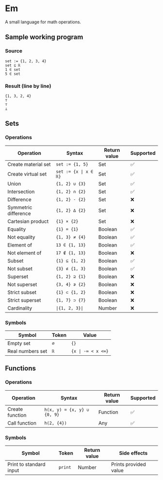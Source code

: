 # Em

A small language for math operations.

## Sample working program

### Source

```
set := {1, 2, 3, 4}
set ⊆ ℝ
1 ∈ set
5 ∈ set
```

### Result (line by line)

```
{1, 3, 2, 4}
⊤
⊤
⊥
```

## Sets

### Operations

| Operation            | Syntax                | Return value | Supported |
|----------------------|-----------------------|--------------|-----------|
| Create material set  | `set := {1, 5}`       | Set          | ✅         |
| Create virtual set   | `set := {x \| x ∈ ℝ}` | Set          | ✅         |
| Union                | `{1, 2} ∪ {3}`        | Set          | ✅         |
| Intersection         | `{1, 2} ∩ {2}`        | Set          | ✅         |
| Difference           | `{1, 2} - {2}`        | Set          | ❌         |
| Symmetric difference | `{1, 2} ∆ {2}`        | Set          | ❌         |
| Cartesian product    | `{1} × {2}`           | Set          | ❌         | 
| Equality             | `{1} = {1}`           | Boolean      | ✅         |
| Not equality         | `{1, 3} ≠ {4}`        | Boolean      | ✅         |
| Element of           | `13 ∈ {1, 13}`        | Boolean      | ✅         |
| Not element of       | `17 ∉ {1, 13}`        | Boolean      | ❌         |
| Subset               | `{1} ⊆ {1, 2}`        | Boolean      | ✅         |
| Not subset           | `{3} ⊄ {1, 3}`        | Boolean      | ✅         |    
| Superset             | `{1, 2} ⊇ {1}`        | Boolean      | ❌         |
| Not superset         | `{3, 4} ⊅ {2}`        | Boolean      | ❌         |
| Strict subset        | `{1} ⊂ {1, 2}`        | Boolean      | ❌         | 
| Strict superset      | `{1, 7} ⊃ {7}`        | Boolean      | ❌         | 
| Cardinality          | `\|{1, 2, 3}\|`       | Number       | ❌         |

### Symbols

| Symbol           | Token | Value              |
|------------------|-------|--------------------|
| Empty set        | `∅`   | `{}`               |
| Real numbers set | `ℝ`   | `{x \| -∞ < x <∞}` |

## Functions

### Operations

| Operation       | Syntax                      | Return value | Supported |
|-----------------|-----------------------------|--------------|-----------|
| Create function | `h(x, y) = {x, y} ∪ {0, 9}` | Function     | ✅         |
| Call function   | `h(2, {4})`                 | Any          | ✅         |

### Symbols

| Symbol                  | Token   | Return value | Side effects          |
|-------------------------|---------|--------------|-----------------------|
| Print to standard input | `print` | Number       | Prints provided value |